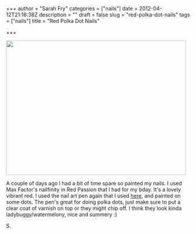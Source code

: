 +++
author = "Sarah Fry"
categories = ["nails"]
date = 2012-04-12T21:16:38Z
description = ""
draft = false
slug = "red-polka-dot-nails"
tags = ["nails"]
title = "Red Polka Dot Nails"

+++


<a href="http://sweetaspi.co.uk/images/2012/04/IMGP2761-2.jpg"><img class="aligncenter size-full wp-image-534" title="polka dot nails" src="http://sweetaspi.co.uk/images/2012/04/IMGP2761-2.jpg" alt="" width="490" height="367" /></a>

A couple of days ago I had a bit of time spare so painted my nails. I used Max Factor's nailfinity in Red Passion that I had for my bday. It's a lovely vibrant red. I used the nail art pen again that I used <a title="Chevron Nail Art" href="http://sweetaspi.co.uk/chevron-nail-art/">here</a>, and painted on some dots. The pen's great for doing polka dots, just make sure to put a clear coat of varnish on top or they might chip off. I think they look kinda ladybuggy/watermelony, nice and summery :)

S.


